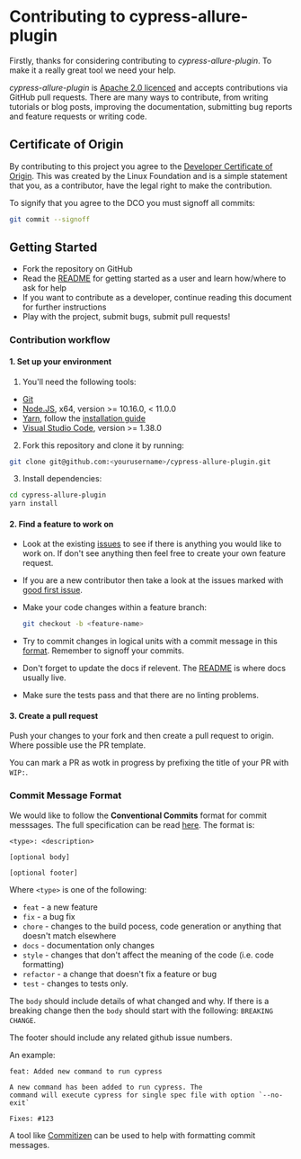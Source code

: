 # Contributing to cypress-allure-plugin

Firstly, thanks for considering contributing to _cypress-allure-plugin_. To make it a really
great tool we need your help.

_cypress-allure-plugin_ is [Apache 2.0 licenced](LICENSE) and accepts contributions via GitHub
pull requests. There are many ways to contribute, from writing tutorials or blog posts,
improving the documentation, submitting bug reports and feature requests or writing code.

## Certificate of Origin

By contributing to this project you agree to the [Developer Certificate of
Origin](https://developercertificate.org/). This was created by the Linux
Foundation and is a simple statement that you, as a contributor, have the legal
right to make the contribution.

To signify that you agree to the DCO you must signoff all commits:

```bash
git commit --signoff
```

## Getting Started

-   Fork the repository on GitHub
-   Read the [README](README.md) for getting started as a user and learn how/where to ask for help
-   If you want to contribute as a developer, continue reading this document for further instructions
-   Play with the project, submit bugs, submit pull requests!

### Contribution workflow

#### 1. Set up your environment

1. You'll need the following tools:

-   [Git](https://git-scm.com/)
-   [Node.JS](https://nodejs.org/en/), x64, version >= 10.16.0, < 11.0.0
-   [Yarn](https://yarnpkg.com/en/), follow the [installation guide](https://yarnpkg.com/en/docs/install)
-   [Visual Studio Code](https://code.visualstudio.com/), version >= 1.38.0

2. Fork this repository and clone it by running:

```bash
git clone git@github.com:<yourusername>/cypress-allure-plugin.git
```

3. Install dependencies:

```bash
cd cypress-allure-plugin
yarn install
```

#### 2. Find a feature to work on

-   Look at the existing [issues](https://github.com/90poe/cypress-allure-plugin/issues) to see if there is anything
    you would like to work on. If don't see anything then feel free to create your own feature request.

-   If you are a new contributor then take a look at the issues marked
    with [good first issue](https://github.com/90poe/cypress-allure-plugin/labels/good%20first%20issue).

-   Make your code changes within a feature branch:

    ```bash
    git checkout -b <feature-name>
    ```

*   Try to commit changes in logical units with a commit message in this [format](#commit-message-format). Remember
    to signoff your commits.

*   Don't forget to update the docs if relevent. The [README](README.md) is where docs usually live.

*   Make sure the tests pass and that there are no linting problems.

#### 3. Create a pull request

Push your changes to your fork and then create a pull request to origin. Where possible use the PR template.

You can mark a PR as wotk in progress by prefixing the title of your PR with `WIP:`.

### Commit Message Format

We would like to follow the **Conventional Commits** format for commit messsages. The full specification can be
read [here](https://www.conventionalcommits.org/en/v1.0.0-beta.3/). The format is:

```
<type>: <description>

[optional body]

[optional footer]
```

Where `<type>` is one of the following:

-   `feat` - a new feature
-   `fix` - a bug fix
-   `chore` - changes to the build pocess, code generation or anything that doesn't match elsewhere
-   `docs` - documentation only changes
-   `style` - changes that don't affect the meaning of the code (i.e. code formatting)
-   `refactor` - a change that doesn't fix a feature or bug
-   `test` - changes to tests only.

The `body` should include details of what changed and why. If there is a breaking change then the `body` should start with the
following: `BREAKING CHANGE`.

The footer should include any related github issue numbers.

An example:

```text
feat: Added new command to run cypress

A new command has been added to run cypress. The
command will execute cypress for single spec file with option `--no-exit`

Fixes: #123
```

A tool like [Commitizen](https://github.com/commitizen/cz-cli) can be used to help with formatting commit messages.

